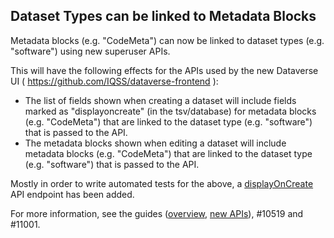 ## Dataset Types can be linked to Metadata Blocks

Metadata blocks (e.g. "CodeMeta") can now be linked to dataset types (e.g. "software") using new superuser APIs.

This will have the following effects for the APIs used by the new Dataverse UI ( https://github.com/IQSS/dataverse-frontend ):

- The list of fields shown when creating a dataset will include fields marked as "displayoncreate" (in the tsv/database) for metadata blocks (e.g. "CodeMeta") that are linked to the dataset type (e.g. "software") that is passed to the API.
- The metadata blocks shown when editing a dataset will include metadata blocks (e.g. "CodeMeta") that are linked to the dataset type (e.g. "software") that is passed to the API.

Mostly in order to write automated tests for the above, a [displayOnCreate](https://dataverse-guide--11001.org.readthedocs.build/en/11001/api/native-api.html#set-displayoncreate-for-a-dataset-field) API endpoint has been added.

For more information, see the guides ([overview](https://dataverse-guide--11001.org.readthedocs.build/en/11001/user/dataset-management.html#dataset-types), [new APIs](https://dataverse-guide--11001.org.readthedocs.build/en/11001/api/native-api.html#link-dataset-type-with-metadata-blocks)), #10519 and #11001.
